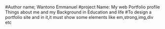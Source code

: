 #Author name; Wantono Emmanuel
#project Name: My web Portfolio profile
Things about me and my Background in Education and life
#To design a portfolio site and in it,it must show some elements like em,strong,img,div etc
